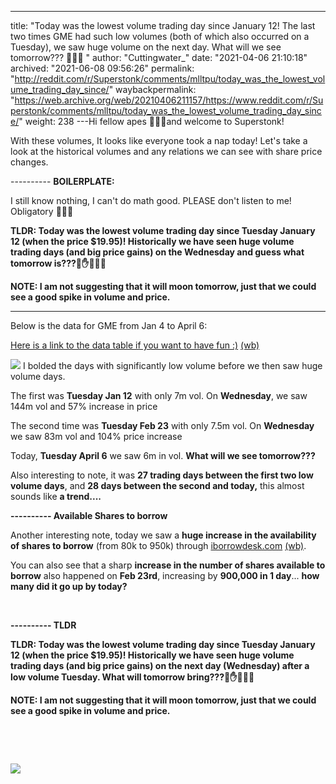 ---
title: "Today was the lowest volume trading day since January 12! The last two times GME had such low volumes (both of which also occurred on a Tuesday), we saw huge volume on the next day. What will we see tomorrow??? 🚀🚀🚀 "
author: "Cuttingwater_"
date: "2021-04-06 21:10:18"
archived: "2021-06-08 09:56:26"
permalink: "http://reddit.com/r/Superstonk/comments/mlltpu/today_was_the_lowest_volume_trading_day_since/"
waybackpermalink: "https://web.archive.org/web/20210406211157/https://www.reddit.com/r/Superstonk/comments/mlltpu/today_was_the_lowest_volume_trading_day_since/"
weight: 238
---Hi fellow apes 🦍🦍🦍and welcome to Superstonk!


With these volumes, It looks like everyone took a nap today! Let's take a look at the historical volumes and any relations we can see with share price changes.


---------- **BOILERPLATE:**


I still know nothing, I can't do math good. PLEASE don't listen to me! Obligatory 🚀🚀🚀


**TLDR: Today was the lowest volume trading day since Tuesday January 12 (when the price $19.95)! Historically we have seen huge volume trading days (and big price gains) on the Wednesday and guess what tomorrow is???💎✋🚀🚀🚀**


**NOTE: I am not suggesting that it will moon tomorrow, just that we could see a good spike in volume and price.**


---------


Below is the data for GME from Jan 4 to April 6:


[Here is a link to the data table if you want to have fun :)](https://1drv.ms/x/s!AomFEIhCN8icgt1xPEpeIuja-2QEoA?e=DSIem9) [(wb)](https://1drv.ms/x/s!AomFEIhCN8icgt1xPEpeIuja-2QEoA?e=DSIem9) 


![](/img/fx51n17q7rr61.png)
I bolded the days with significantly low volume before we then saw huge volume days.


The first was **Tuesday Jan 12** with only 7m vol. On **Wednesday**, we saw 144m vol and 57% increase in price


The second time was **Tuesday Feb 23** with only 7.5m vol. On **Wednesday** we saw 83m vol and 104% price increase


Today, **Tuesday April 6** we saw 6m in vol. **What will we see tomorrow???**


Also interesting to note, it was **27 trading days between the first two low volume days**, and **28 days between the second and today,** this almost sounds like **a trend....**


**---------- Available Shares to borrow**


Another interesting note, today we saw a **huge increase in the availability of shares to borrow** (from 80k to 950k) through [iborrowdesk.com](https://iborrowdesk.com) [(wb)](https://web.archive.org/web/20210406192420/https://iborrowdesk.com/).


You can also see that a sharp **increase in the number of shares available to borrow** also happened on **Feb 23rd**, increasing by **900,000 in 1 day**... **how many did it go up by today?**


​


**---------- TLDR**


**TLDR: Today was the lowest volume trading day since Tuesday January 12 (when the price $19.95)! Historically we have seen huge volume trading days (and big price gains) on the next day (Wednesday) after a low volume Tuesday. What will tomorrow bring???💎✋🚀🚀🚀**


**NOTE: I am not suggesting that it will moon tomorrow, just that we could see a good spike in volume and price.**


​


​


![](/img/a57z8kg7cmr61.png)